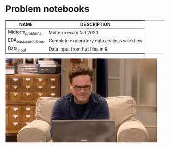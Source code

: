 

# Problem notebooks

<table border="2" cellspacing="0" cellpadding="6" rules="groups" frame="hsides">


<colgroup>
<col  class="org-left" />

<col  class="org-left" />
</colgroup>
<thead>
<tr>
<th scope="col" class="org-left">NAME</th>
<th scope="col" class="org-left">DESCRIPTION</th>
</tr>
</thead>

<tbody>
<tr>
<td class="org-left">Midterm<sub>problems</sub></td>
<td class="org-left">Midterm exam fall 2021</td>
</tr>


<tr>
<td class="org-left">EDA<sub>basics</sub><sub>problems</sub></td>
<td class="org-left">Complete exploratory data analysis workflow</td>
</tr>


<tr>
<td class="org-left">Data<sub>input</sub></td>
<td class="org-left">Data input from flat files in R</td>
</tr>
</tbody>
</table>

![img](../img/problem.gif)


